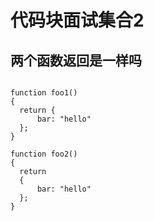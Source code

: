# 代码块面试集合2 

## 两个函数返回是一样吗

```

function foo1()
{
  return {
      bar: "hello"
  };
}

function foo2()
{
  return
  {
      bar: "hello"
  };
}

```